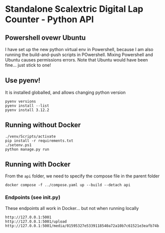 # Standalone Scalextric Digital Lap Counter - Python API

## Powershell ovewr Ubuntu

I have set up the new python virtual env in Powershell, because I am also running the build-and-push
scripts in POwershell. Mixing Powershell and Ubuntu causes permissions errors.
Note that Ubuntu would have been fine... just stick to one!

## Use pyenv!

It is installed globalled, and allows changing python version
 ```
pyenv versions
pyenv install --list
pyenv install 3.12.2
 ```

 ## Running without Docker

```
./venv/Scripts/activate
pip install -r requirements.txt
./setenv.ps1
python manage.py run
```

## Running with Docker


From the ```api``` folder, we need to specify the compose file in the parent folder
```
docker compose -f ../compose.yaml up --build --detach api
```


### Endpoints (see __init__.py)

These endpoints all work in Docker... but not when running locally
```
http://127.0.0.1:5001
http://127.0.0.1:5001/upload
http://127.0.0.1:5001/media/01595327e5339118540a72a10b7c61521e3eafb74b.jpg
```

